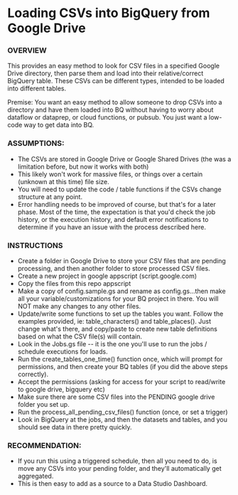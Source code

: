 # Loading CSVs into BigQuery from Google Drive

### OVERVIEW

This provides an easy method to look for CSV files in a specified Google Drive directory, then parse them and load into their relative/correct BigQuery table. These CSVs can be different types, intended to be loaded into different tables.

Premise: 
You want an easy method to allow someone to drop CSVs into a directory and have them loaded into BQ without having to worry about dataflow or dataprep, or cloud functions, or pubsub. You just want a low-code way to get data into BQ.

### ASSUMPTIONS:
 - The CSVs are stored in Google Drive or Google Shared Drives (the was a limitation before, but now it works with both)
 - This likely won't work for massive files, or things over a certain (unknown at this time) file size.
 - You will need to update the code / table functions if the CSVs change structure at any point.
 - Error handling needs to be improved of course, but that's for a later phase. Most of the time, the expectation is that you'd check the job history, or the execution history, and default error notifications to determine if you have an issue with the process described here.
 
### INSTRUCTIONS
 - Create a folder in Google Drive to store your CSV files that are pending processing, and then another folder to store processed CSV files.
 - Create a new project in google appscript (script.google.com)
 - Copy the files from this repo appscript
 - Make a copy of config.sample.gs and rename as config.gs...then make all your variable/customizations for your BQ project in there. You will NOT make any changes to any other files.
 - Update/write some functions to set up the tables you want. Follow the examples provided, ie: table_characters() and table_places(). Just change what's there, and copy/paste to create new table definitions based on what the CSV file(s) will contain.
 - Look in the Jobs.gs file -- it is the one you'll use to run the jobs / schedule executions for loads.
 - Run the create_tables_one_time() function once, which will prompt for permissions, and then create your BQ tables (if you did the above steps correctly).
 - Accept the permissions (asking for access for your script to read/write to google drive, bigquery etc)
 - Make sure there are some CSV files into the PENDING google drive folder you set up.
 - Run the process_all_pending_csv_files() function (once, or set a trigger)
 - Look in BigQuery at the jobs, and then the datasets and tables, and you should see data in there pretty quickly.

### RECOMMENDATION:
 - If you run this using a triggered schedule, then all you need to do, is move any CSVs into your pending folder, and they'll automatically get aggregated.
 - This is then easy to add as a source to a Data Studio Dashboard.
